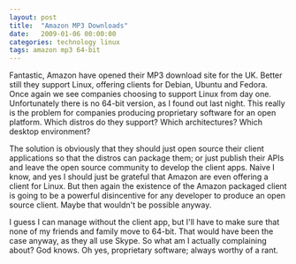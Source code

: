 ```yaml
---
layout: post
title:  "Amazon MP3 Downloads"
date:   2009-01-06 00:00:00
categories: technology linux
tags: amazon mp3 64-bit
---
```


Fantastic, Amazon have opened their MP3 download site for the UK.  Better still they support Linux, offering clients for Debian, Ubuntu and Fedora.  Once again we see companies choosing to support Linux from day one.  Unfortunately there is no 64-bit version, as I found out last night.  This really is the problem for companies producing proprietary software for an open platform.  Which distros do they support?  Which architectures?  Which desktop environment?

The solution is obviously that they should just open source their client applications so that the distros can package them; or just publish their APIs and leave the open source community to develop the client apps.  Naive I know, and yes I should just be grateful that Amazon are even offering a client for Linux.  But then again the existence of the Amazon packaged client is going to be a powerful disincentive for any developer to produce an open source client.  Maybe that wouldn't be possible anyway.

I guess I can manage without the client app, but I'll have to make sure that none of my friends and family move to 64-bit.  That would have been the case anyway, as they all use Skype.  So what am I actually complaining about?  God knows.  Oh yes, proprietary software; always worthy of a rant.

